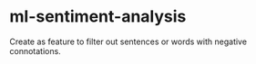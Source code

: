 # ml-sentiment-analysis
Create as feature to filter out sentences or words with negative connotations.
